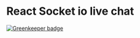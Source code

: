 # React Socket io live chat

[![Greenkeeper badge](https://badges.greenkeeper.io/yurikrupnik/chat.svg)](https://greenkeeper.io/)

